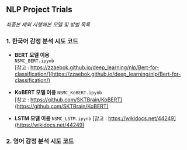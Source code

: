 ## NLP Project Trials

<i>최종본 제외 시행해본 모델 및 방법 목록</i>

### 1. 한국어 감정 분석 시도 코드

- <b>BERT 모델 이용</b>  
<t>`NSMC_BERT.ipynb`  
<t>[참고 : https://zzaebok.github.io/deep_learning/nlp/Bert-for-classification/](https://zzaebok.github.io/deep_learning/nlp/Bert-for-classification/)  



- <b>KoBERT 모델 이용</b>
<t>`NSMC_KoBERT.ipynb`  
<t>[참고 : https://github.com/SKTBrain/KoBERT](https://github.com/SKTBrain/KoBERT)



- <b>LSTM 모델 이용</b>
<t>`NSMC_LSTM.ipynb`
<t>[참고 : https://wikidocs.net/44249](https://wikidocs.net/44249)  



### 2. 영어 감정 분석 시도 코드
